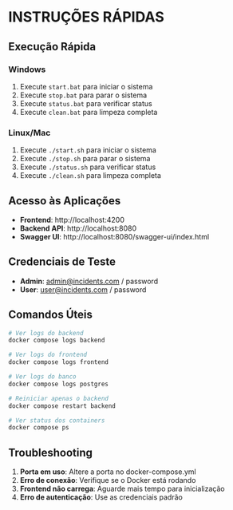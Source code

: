 # INSTRUÇÕES RÁPIDAS

## Execução Rápida

### Windows
1. Execute `start.bat` para iniciar o sistema
2. Execute `stop.bat` para parar o sistema
3. Execute `status.bat` para verificar status
4. Execute `clean.bat` para limpeza completa

### Linux/Mac
1. Execute `./start.sh` para iniciar o sistema
2. Execute `./stop.sh` para parar o sistema
3. Execute `./status.sh` para verificar status
4. Execute `./clean.sh` para limpeza completa

## Acesso às Aplicações

- **Frontend**: http://localhost:4200
- **Backend API**: http://localhost:8080
- **Swagger UI**: http://localhost:8080/swagger-ui/index.html

## Credenciais de Teste

- **Admin**: admin@incidents.com / password
- **User**: user@incidents.com / password

## Comandos Úteis

```bash
# Ver logs do backend
docker compose logs backend

# Ver logs do frontend
docker compose logs frontend

# Ver logs do banco
docker compose logs postgres

# Reiniciar apenas o backend
docker compose restart backend

# Ver status dos containers
docker compose ps
```

## Troubleshooting

1. **Porta em uso**: Altere a porta no docker-compose.yml
2. **Erro de conexão**: Verifique se o Docker está rodando
3. **Frontend não carrega**: Aguarde mais tempo para inicialização
4. **Erro de autenticação**: Use as credenciais padrão
